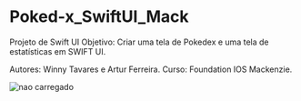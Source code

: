 # Poked-x_SwiftUI_Mack
Projeto de Swift UI
Objetivo: Criar uma tela de Pokedex e uma tela de estatísticas em SWIFT UI.

Autores: Winny Tavares e Artur Ferreira.
Curso: Foundation IOS Mackenzie.

![nao carregado](https://pm1.aminoapps.com/6580/7ab2413436b62f4db6edb374a6aa36e1f8e6d666_hq.jpg)

